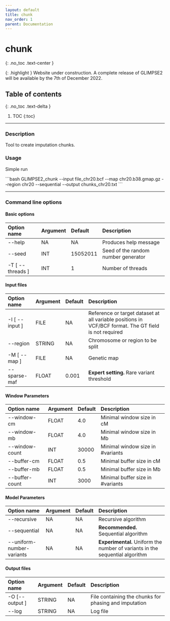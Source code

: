 ```yaml
---
layout: default
title: chunk
nav_order: 1
parent: Documentation
---
```

# chunk
{: .no_toc .text-center }

{: .highlight }
Website under construction. A complete release of GLIMPSE2 will be available by the 7th of December 2022.


## Table of contents
{: .no_toc .text-delta }

1. TOC
{:toc}

---

### Description
Tool to create imputation chunks.

### Usage
Simple run

<div class="code-example" markdown="1">
```bash
GLIMPSE2_chunk --input file_chr20.bcf --map chr20.b38.gmap.gz --region chr20 --sequential --output chunks_chr20.txt
```
</div>

---

### Command line options

#### Basic options

| Option name 	       | Argument| Default  | Description |
|:---------------------|:--------|:---------|:-------------------------------------|
| \-\-help             | NA      | NA       | Produces help message |
| \-\-seed             | INT     | 15052011 | Seed of the random number generator  |
| \-T \[ \-\-threads \]| INT     | 1        | Number of threads|


#### Input files

| Option name 	       | Argument| Default  | Description |
|:---------------------|:--------|:---------|:-------------------------------------|
| \-I \[ \-\-input \]  | FILE    | NA       | Reference or target dataset at all variable positions in VCF/BCF format. The GT field is not required |
| \-\-region           | STRING  | NA       | Chromosome or region to be split |
| \-M \[ \-\-map \]    | FILE    | NA       | Genetic map |
| \-\-sparse-maf       | FLOAT   | 0.001    | **Expert setting.** Rare variant threshold |

#### Window Parameters

| Option name 	       | Argument| Default  | Description |
|:---------------------|:--------|:---------|:-------------------------------------|
| \-\-window-cm        | FLOAT   | 4.0     | Minimal window size in cM |
| \-\-window-mb        | FLOAT   | 4.0     | Minimal window size in Mb |
| \-\-window-count     | INT     | 30000   | Minimal window size in #variants |
| \-\-buffer-cm        | FLOAT   | 0.5     | Minimal buffer size in cM |
| \-\-buffer-mb        | FLOAT   | 0.5     | Minimal buffer size in Mb |
| \-\-buffer-count     | INT     | 3000    | Minimal buffer size in #variants |

#### Model Parameters

| Option name 	              | Argument|  Default  | Description |
|:----------------------------|:--------|:----------|:-------------------------------------|
| \-\-recursive               | NA      | NA        | Recursive algorithm |
| \-\-sequential              | NA      | NA        | **Recommended.** Sequential algorithm|
| \-\-uniform-number-variants | NA      | NA        | **Experimental.** Uniform the number of variants in the sequential algorithm |

#### Output files

| Option name 	       | Argument| Default  | Description |
|:---------------------|:--------|:---------|:-------------------------------------|
| \-O \[\-\-output \]  | STRING  | NA       | File containing the chunks for phasing and imputation |
| \-\-log              | STRING  | NA       | Log file  |

